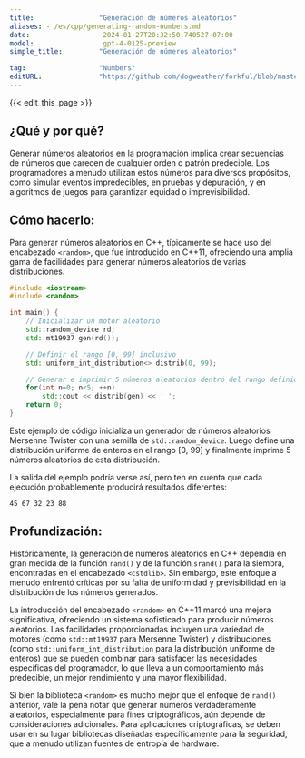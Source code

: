 ```yaml
---
title:                "Generación de números aleatorios"
aliases: - /es/cpp/generating-random-numbers.md
date:                  2024-01-27T20:32:50.740527-07:00
model:                 gpt-4-0125-preview
simple_title:         "Generación de números aleatorios"

tag:                  "Numbers"
editURL:              "https://github.com/dogweather/forkful/blob/master/content/es/cpp/generating-random-numbers.md"
---
```


{{< edit_this_page >}}

## ¿Qué y por qué?

Generar números aleatorios en la programación implica crear secuencias de números que carecen de cualquier orden o patrón predecible. Los programadores a menudo utilizan estos números para diversos propósitos, como simular eventos impredecibles, en pruebas y depuración, y en algoritmos de juegos para garantizar equidad o imprevisibilidad.

## Cómo hacerlo:

Para generar números aleatorios en C++, típicamente se hace uso del encabezado `<random>`, que fue introducido en C++11, ofreciendo una amplia gama de facilidades para generar números aleatorios de varias distribuciones.

```C++
#include <iostream>
#include <random>

int main() {
    // Inicializar un motor aleatorio
    std::random_device rd;  
    std::mt19937 gen(rd()); 

    // Definir el rango [0, 99] inclusivo
    std::uniform_int_distribution<> distrib(0, 99); 

    // Generar e imprimir 5 números aleatorios dentro del rango definido
    for(int n=0; n<5; ++n)
        std::cout << distrib(gen) << ' ';
    return 0;
}
```

Este ejemplo de código inicializa un generador de números aleatorios Mersenne Twister con una semilla de `std::random_device`. Luego define una distribución uniforme de enteros en el rango [0, 99] y finalmente imprime 5 números aleatorios de esta distribución.

La salida del ejemplo podría verse así, pero ten en cuenta que cada ejecución probablemente producirá resultados diferentes:

```
45 67 32 23 88
```

## Profundización:

Históricamente, la generación de números aleatorios en C++ dependía en gran medida de la función `rand()` y de la función `srand()` para la siembra, encontradas en el encabezado `<cstdlib>`. Sin embargo, este enfoque a menudo enfrentó críticas por su falta de uniformidad y previsibilidad en la distribución de los números generados.

La introducción del encabezado `<random>` en C++11 marcó una mejora significativa, ofreciendo un sistema sofisticado para producir números aleatorios. Las facilidades proporcionadas incluyen una variedad de motores (como `std::mt19937` para Mersenne Twister) y distribuciones (como `std::uniform_int_distribution` para la distribución uniforme de enteros) que se pueden combinar para satisfacer las necesidades específicas del programador, lo que lleva a un comportamiento más predecible, un mejor rendimiento y una mayor flexibilidad.

Si bien la biblioteca `<random>` es mucho mejor que el enfoque de `rand()` anterior, vale la pena notar que generar números verdaderamente aleatorios, especialmente para fines criptográficos, aún depende de consideraciones adicionales. Para aplicaciones criptográficas, se deben usar en su lugar bibliotecas diseñadas específicamente para la seguridad, que a menudo utilizan fuentes de entropía de hardware.
